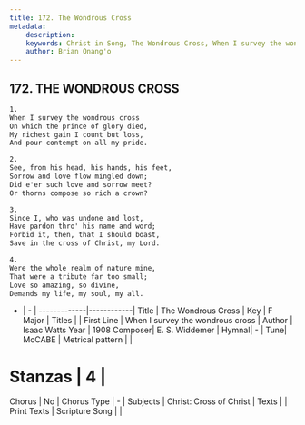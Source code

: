 ```yaml
---
title: 172. The Wondrous Cross
metadata:
    description: 
    keywords: Christ in Song, The Wondrous Cross, When I survey the wondrous cross, 
    author: Brian Onang'o
---
```



## 172. THE WONDROUS CROSS

```txt
1.
When I survey the wondrous cross
On which the prince of glory died,
My richest gain I count but loss,
And pour contempt on all my pride.

2.
See, from his head, his hands, his feet,
Sorrow and love flow mingled down;
Did e'er such love and sorrow meet?
Or thorns compose so rich a crown?

3.
Since I, who was undone and lost,
Have pardon thro' his name and word;
Forbid it, then, that I should boast,
Save in the cross of Christ, my Lord.

4.
Were the whole realm of nature mine,
That were a tribute far too small;
Love so amazing, so divine,
Demands my life, my soul, my all.
```

- |   -  |
-------------|------------|
Title | The Wondrous Cross |
Key | F Major |
Titles |  |
First Line | When I survey the wondrous cross |
Author | Isaac Watts
Year | 1908
Composer| E. S. Widdemer |
Hymnal|  - |
Tune| McCABE |
Metrical pattern | |
# Stanzas | 4 |
Chorus | No |
Chorus Type | - |
Subjects | Christ: Cross of Christ |
Texts |  |
Print Texts | 
Scripture Song |  |
  
